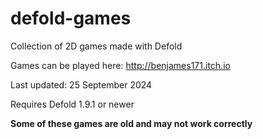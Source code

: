 # defold-games

Collection of 2D games made with Defold

Games can be played here: http://benjames171.itch.io

Last updated: 25 September 2024

Requires Defold 1.9.1 or newer

**Some of these games are old and may not work correctly**
